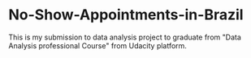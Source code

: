 # No-Show-Appointments-in-Brazil
This is my submission to data analysis project to graduate from "Data Analysis professional Course" from Udacity platform. 
